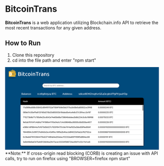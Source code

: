 # BitcoinTrans 

**BitcoinTrans** is a web application utilizing Blockchain.info API to retrieve the most recent transactions for any given   address.

## How to Run
1. Clone this repository
2. cd into the file path and enter "npm start"

<img src='https://github.com/lihaojin/BitcoinTrans_FrontEnd/blob/master/screenshot.png' />
**Note:** If cross-origin read blocking (CORB) is creating an issue with API calls, try to run on firefox using "BROWSER=firefox npm start"

